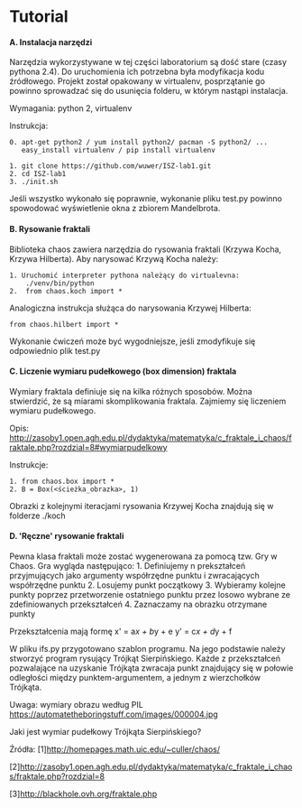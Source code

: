 # Tutorial

#### A. Instalacja narzędzi

Narzędzia wykorzystywane w tej części laboratorium są dość stare (czasy pythona 2.4). Do uruchomienia ich potrzebna była modyfikacja kodu źródłowego. Projekt został opakowany w virtualenv, posprzątanie go powinno sprowadzać się do usunięcia folderu, w którym nastąpi instalacja.

Wymagania: python 2, virtualenv

Instrukcja:

	0. apt-get python2 / yum install python2/ pacman -S python2/ ...
	   easy_install virtualenv / pip install virtualenv

	1. git clone https://github.com/wuwer/ISZ-lab1.git
	2. cd ISZ-lab1
	3. ./init.sh

Jeśli wszystko wykonało się poprawnie, wykonanie pliku test.py powinno spowodować wyświetlenie okna z zbiorem Mandelbrota.

#### B. Rysowanie fraktali

Biblioteka chaos zawiera narzędzia do rysowania fraktali (Krzywa Kocha, Krzywa Hilberta).
Aby narysować Krzywą Kocha należy:
	
	1. Uruchomić interpreter pythona należący do virtualevna:
		./venv/bin/python
	2.  from chaos.koch import * 

Analogiczna instrukcja służąca do narysowania Krzywej Hilberta:

	from chaos.hilbert import *

Wykonanie ćwiczeń może być wygodniejsze, jeśli zmodyfikuje się odpowiednio plik test.py

#### C. Liczenie wymiaru pudełkowego (box dimension) fraktala

Wymiary fraktala definiuje się na kilka różnych sposobów. Można stwierdzić, że są miarami skomplikowania fraktala. Zajmiemy się liczeniem wymiaru pudełkowego.

Opis:
http://zasoby1.open.agh.edu.pl/dydaktyka/matematyka/c_fraktale_i_chaos/fraktale.php?rozdzial=8#wymiarpudelkowy


Instrukcje:

	1. from chaos.box import *
	2. B = Box(<ścieżka_obrazka>, 1)

Obrazki z kolejnymi iteracjami rysowania Krzywej Kocha znajdują się w folderze ./koch

#### D. 'Ręczne' rysowanie fraktali

Pewna klasa fraktali może zostać wygenerowana za pomocą tzw. Gry w Chaos. Gra wygląda następująco:
	1. Definiujemy n prekształceń przyjmujących jako argumenty współrzędne punktu i zwracających współrzędne punktu
	2. Losujemy punkt początkowy
	3. Wybieramy kolejne punkty poprzez przetworzenie ostatniego punktu przez losowo wybrane ze zdefiniowanych przekształceń
	4. Zaznaczamy na obrazku otrzymane punkty

Przekształcenia mają formę
	x' = a*x + b*y + e
	y' = c*x + d*y + f

W pliku ifs.py przygotowano szablon programu. Na jego podstawie należy stworzyć program rysujący Trójkąt Sierpińskiego.
Każde z przekształceń pozwalające na uzyskanie Trójkąta zwracaja punkt znajdujący się w połowie odległości między punktem-argumentem, a jednym z wierzchołków Trójkąta.

Uwaga: wymiary obrazu według PIL
https://automatetheboringstuff.com/images/000004.jpg

Jaki jest wymiar pudełkowy Trójkąta Sierpińskiego?




Źródła:
[1]http://homepages.math.uic.edu/~culler/chaos/

[2]http://zasoby1.open.agh.edu.pl/dydaktyka/matematyka/c_fraktale_i_chaos/fraktale.php?rozdzial=8

[3]http://blackhole.ovh.org/fraktale.php
